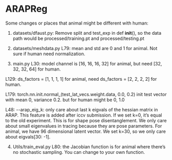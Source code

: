 # ARAPReg

Some changes or places that animal might be different with human:

1. datasets/dfaust.py: 
Remove split and test_exp in def __init__(), so the data path would be processed/training.pt and processed/testing.pt 


2. datasets/meshdata.py
L79:  mean and std are 0 and 1 for animal. Not sure if human need normalization.


3. main.py 
L30: model channel is [16, 16, 16, 32] for animal, but need [32, 32, 32, 64] for human.

L129: ds_factors = [1, 1, 1, 1] for animal, need ds_factors = [2, 2, 2, 2] for human. 

L179: torch.nn.init.normal_(test_lat_vecs.weight.data, 0.0, 0.2) init test vector with mean 0, variance 0.2. but for human might be 0, 1.0

L48: --arap_eig_k: only care about last k eigvals of the hessian matrix in ARAP. This feature is added after iccv submission. If we set k=0, it’s equal to the old experiment. 
This is for shape pose disentanglement. We only care about small eigenvalues in tracing because they are pose parameters. For animal, we have 96 dimensional latent vector. We set k=30, so we only care about eigvals[30: -1].  

4. Utils/train_eval.py
L80: the Jacobian function is for animal where there’s no stochastic sampling. You can change to your own function. 
